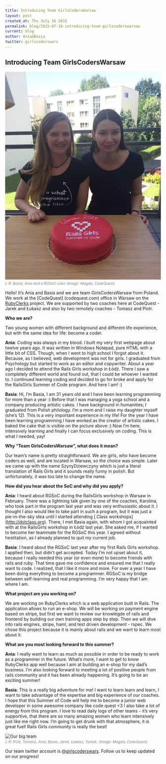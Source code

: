 ```yaml
---
title: Introducing Team GirlsCodersWarsaw
layout: post
created_at: Thu July 16 2015
permalink: blog/2015-07-16-introducing-team-girlscoderswarsaw
current: blog
author: Ania&Basia
twitter: girlscoderswars
---
```



## Introducing Team GirlsCodersWarsaw

<img src="/img/blog/2015/introducing-girlscoderswarsaw-students.jpg" alt="Ania and Basia">
<br><font color="grey"><small><i>L-R: Basia, Ania and a RGSoC cake (Image: Magda, CodeQuest)</i></small></font>

Hello! It’s Ania and Basia and we are team GirlsCodersWarsaw from Poland. We work at the [CodeQuest] (codequest.com) office in Warsaw on the [RubyClerks](http://rubyclerks.org) project. We are supported by two coaches here at CodeQuest - Jarek and Łukasz and also by two remotely coaches - Tomasz and Piotr.

__Who we are?__

Two young women with different background and different life experience, but with the same idea for life: become a coder. 

__Ania__: Coding was always in my blood. I built my very first webpage about twelve years ago. It was written in Windows Notepad, pure HTML with a little bit of CSS. Though, when I went to high school I forgot about it. Because, as I believed, web development was not for girls. I graduated from Psychology but started to work as an editor and copywriter. About a year ago I decided to attend the Rails Girls workshop in Łódź. There I saw a completely different world and found out, that I could be whoever I wanted to. I continued learning coding and decided to go for broke and apply for the RailsGirls Summer of Code program. And here I am! :)

__Basia__: Hi, I’m Basia, I am 31 years old and I have been learning programming for more than a year :) Before that I was managing a yoga school and a company producing artistic cakes. I have background in humanities; I graduated from Polish philology. I’m a mom and I raise my daughter myself (she’s 12). This is a very  important experience in my life! For the year I have been learning programming I have worked as the creator of artistic cakes. I baked the cake that is visible on the picture above :) Now I’m here, intensively learning and finally I can focus exclusively on coding. This is what I needed, yay!

__Why “Team GirlsCodersWarsaw”, what does it mean?__

Our team’s name is pretty straightforward. We are girls, who have become coders as well, and are  located in Warsaw, so the choice was simple. Later we came up with the name SzynyDziewczyny which is just a literal translation of Rails Girls and it sounds really funny in polish. But unfortunately, it was too late to change the name.

__How did you hear about the SoC and why did you apply?__

__Ania__: I heard about RGSoC during the RailsGirls workshop in Warsaw in February. There was a lightning talk given by one of the coaches, Karolina, who took part in the program last year and was very enthusiastic about it. I thought I also would like to take part in such a program, but it was just a pie-in-the-sky idea until I started attending [.Class  workshops] (http://dotclass.org). There, I met Basia again, with whom I got acquainted with at the RailsGirls workshop in Łódź last year. She asked me, if I wanted to become her teammate for the RGSoC this year. I agreed without hestitation, as I already planned to quit my current job. 

__Basia__: I heard about the RGSoC last year after my first Rails Girls workshop. I applied then, but didn’t get accepted. Today I’m not upset about it,  because I really needed this year (or even more) to become  friends with rails and ruby. That time gave me confidence and ensured me that I really want to code. I realized, that I like it more and more. For over a year I have been doing everything to become a programmer. RGSoC is my bridge between self-learning and real programming. I’m very happy that I am where I am.

__What project are you working on?__

We are working on RubyClerks which is a web application built in Rails. The application allows to run an e-shop. We will be working on payment engine based on stripe, but first we want to review our knowlegde of rails and frontend by building our own training apps step by step. Then we will dive into rails engines, stripe, haml, and test driven development - rspec. We chose this project because it is mainly about rails and we want to learn most about it. 

__What are you most looking forward to this summer?__

__Ania__: I really want to learn as much as possible in order to be ready to work as a programmer in the future. What’s more, I want to get to know RubyClerks app well because I aim at building an e-shop for my dad’s business. I’m also looking forward to meeting a lot of positive people from rails community and it has been already happening. It’s going to be an exciting summer! 

__Basia__: This is a really big adventure for me! I want to learn learn and learn, I want to take advantage of the expertise and big experience of our coaches. I hope that this Summer of Code will help me to become a junior web developer in some awesome company like code quest <3 I also take a lot of energy from this program. I love to read daily logs of other teams - it’s very supportive, that there are so many amazing women who learn intensively just like me right now. I’m going to get drunk with that atmosphere, it is great fuel! Rails Girls community is really the best!

<img src="http://i.imgur.com/NhXc1xw.png" alt="Our big team">
<br><font color="grey"><small><i>L-R: Piotr, Tomasz, Ania, Basia, Jarek, Łukasz, Tomek. (Image: Magda, CodeQuest)</i></small></font>

Our team twitter account is [@girlscoderswars](https://twitter.com/GirlsCodersWars). Follow us to keep updated on our progress!
